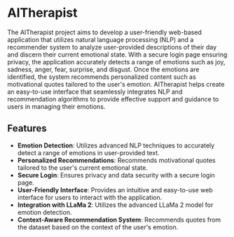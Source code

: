 # AITherapist
The AITherapist project aims to develop a user-friendly web-based application that utilizes natural language processing (NLP) and a recommender system to analyze user-provided descriptions of their day and discern their current emotional state. With a secure login page ensuring privacy, the application accurately detects a range of emotions such as joy, sadness, anger, fear, surprise, and disgust. Once the emotions are identified, the system recommends personalized content such as motivational quotes tailored to the user's emotion. AITherapist helps create an easy-to-use interface that seamlessly integrates NLP and recommendation algorithms to provide effective support and guidance to users in managing their emotions.

## Features
- **Emotion Detection**: Utilizes advanced NLP techniques to accurately detect a range of emotions in user-provided text.
- **Personalized Recommendations**: Recommends motivational quotes tailored to the user's current emotional state.
- **Secure Login**: Ensures privacy and data security with a secure login page.
- **User-Friendly Interface**: Provides an intuitive and easy-to-use web interface for users to interact with the application.
- **Integration with LLaMa 2**: Utilizes the advanced LLaMa 2 model for emotion detection.
- **Context-Aware Recommendation System**: Recommends quotes from the dataset based on the context of the user's emotion.

